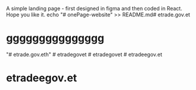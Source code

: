 A simple landing page - first designed in figma and then coded in React. Hope you like it.
echo "# onePage-website" >> README.md# etrade.gov.et
# ggggggggggggggg
"# etrade.gov.eth" 
#   e t r a d e g o v e t  
 #   e t r a d e g o v e t  
 # etradeegov.et
# etradeegov.et

